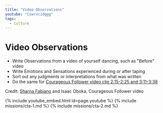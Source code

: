 ```yaml
---
title: "Video Observations"
youtube: "Cswrnc1dggg"
tags:
  - Culture
---
```


# Video Observations #

* Write Observations from a video of yourself dancing, such as "Before" video
* Write Emotions and Sensations experienced during or after taping
* Sort out any judgments or interpretations from what was written
* Do the same for [Courageous Follower video clip 2:15-2:25 and 3:11-3:38](https://www.youtube.com/watch?v=Cswrnc1dggg) 

Credit: [Sharna Fabiano](http://www.sharnafabiano.com/) and Isaac Oboka, Courageous Follower video

{% include youtube_embed.html id=page.youtube %}
{% include missions/cta-1.md %}
{% include missions/cta-2.md %}
